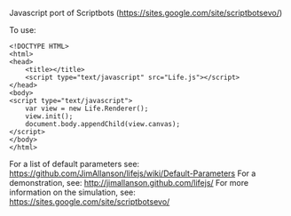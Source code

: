 Javascript port of Scriptbots (https://sites.google.com/site/scriptbotsevo/)

To use:

    <!DOCTYPE HTML>
    <html>
    <head>
        <title></title>
        <script type="text/javascript" src="Life.js"></script>
    </head>
    <body>
    <script type="text/javascript">
        var view = new Life.Renderer();
        view.init();
        document.body.appendChild(view.canvas);
    </script>
    </body>
    </html>

For a list of default parameters see: https://github.com/JimAllanson/lifejs/wiki/Default-Parameters
For a demonstration, see: http://jimallanson.github.com/lifejs/
For more information on the simulation, see: https://sites.google.com/site/scriptbotsevo/